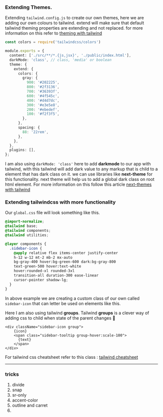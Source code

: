 
### Extending Themes. 

Extending `tailwind.config.js` to create our own themes, here we are adding our own colours to tailwind. extend will make sure that default tailwind theming properties are extending and not replaced. for more information on this refer to [theming with tailwind](https://tailwindcss.com/docs/theme)

```typescript
const colors = require('tailwindcss/colors')

module.exports = {
  content: ['./src/**/*.{js,jsx}', './public/index.html'],
  darkMode: 'class', // class, 'media' or boolean
  theme: {
    extend: {
      colors: {
        gray: {
          900: '#202225',
          800: '#2f3136',
          700: '#36393f',
          600: '#4f545c',
          400: '#d4d7dc',
          300: '#e3e5e8',
          200: '#ebedef',
          100: '#f2f3f5',
        },
      },
      spacing: {
        88: '22rem',
      },
    },
  },
  plugins: [],
};
```

I am also using `darkMode: 'class'` here to add __darkmode__ to our app with tailwind, with this tailwind will add dark value to any markup that is child to a element that has dark class on it. we can use libraries like __next-theme__ for this functionality. next theme will help us to add a global dark class on root html element. For more information on this follow this article [next-themes with tailwind](https://dev.to/mnamesujit/implementing-dark-and-light-themes-in-nextjs-13-with-tailwind-css-57l5)

### Extending tailwindcss with more functionality

Our `global.css` file will look something like this.

```css
@import-normalize;
@tailwind base;
@tailwind components;
@tailwind utilities;

@layer components {
  .sidebar-icon {
    @apply relative flex items-center justify-center 
    h-12 w-12 mt-2 mb-2 mx-auto  
    bg-gray-400 hover:bg-green-600 dark:bg-gray-800 
    text-green-500 hover:text-white
    hover:rounded-xl rounded-3xl
    transition-all duration-300 ease-linear
    cursor-pointer shadow-lg;
  }
}
```

In above example we are creating a custom class of our own called `sidebar-icon` that can letter be used on elements like this.

Here I am also using tailwind __groups__. Tailwind __groups__ is a clever way of adding css to child when state of the parent changes 🤩 
```tsx
<div className="sidebar-icon group">
    {icon}
    <span class="sidebar-tooltip group-hover:scale-100">
      {text}
    </span>
</div>
```

For tailwind css cheatsheet refer to this class : [tailwind cheatsheet](https://tailwindcomponents.com/cheatsheet/)

---
### tricks

1. divide
2. snap
3. sr-only
4. accent-color
5. outline and carret
6. 